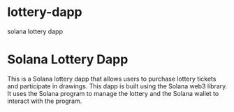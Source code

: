 # lottery-dapp
solana lottery dapp
# Solana Lottery Dapp

This is a Solana lottery dapp that allows users to purchase lottery tickets and participate in drawings.
This dapp is built using the Solana web3 library. It uses the Solana program to manage the lottery and the Solana wallet to interact with the program.

